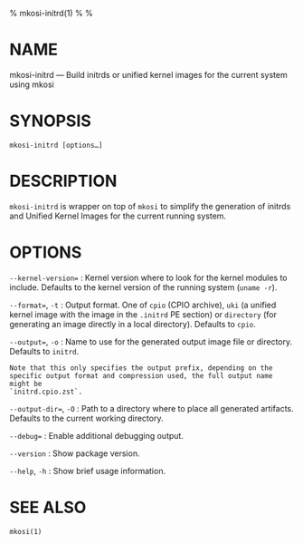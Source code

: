 % mkosi-initrd(1)
%
%

# NAME

mkosi-initrd — Build initrds or unified kernel images for the current system
using mkosi

# SYNOPSIS

`mkosi-initrd [options…]`

# DESCRIPTION

`mkosi-initrd` is wrapper on top of `mkosi` to simplify the generation of
initrds and Unified Kernel Images for the current running system.

# OPTIONS

`--kernel-version=`
:   Kernel version where to look for the kernel modules to include. Defaults to
    the kernel version of the running system (`uname -r`).

`--format=`, `-t`
:   Output format. One of `cpio` (CPIO archive), `uki` (a unified kernel image
    with the image in the `.initrd` PE section) or `directory` (for generating
    an image directly in a local directory). Defaults to `cpio`.

`--output=`, `-o`
:   Name to use for the generated output image file or directory. Defaults
    to `initrd`.

    Note that this only specifies the output prefix, depending on the
    specific output format and compression used, the full output name might be
    `initrd.cpio.zst`.

`--output-dir=`, `-O`
:   Path to a directory where to place all generated artifacts. Defaults to the
    current working directory.

`--debug=`
:   Enable additional debugging output.

`--version`
:   Show package version.

`--help`, `-h`
:   Show brief usage information.

# SEE ALSO
`mkosi(1)`
